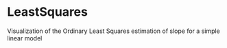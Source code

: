 # LeastSquares
Visualization of the Ordinary Least Squares estimation of slope for a simple linear model
